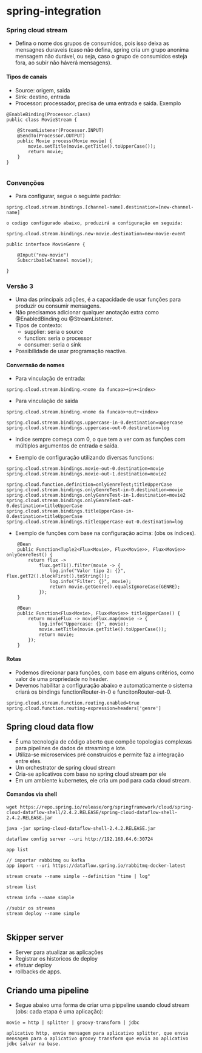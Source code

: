 # spring-integration

### Spring cloud stream
- Defina o nome dos grupos de consumidos, pois isso deixa as mensagnes duraveis (caso não defina, spring cria um grupo anonima mensagem não durável, ou seja, caso o grupo de consumidos esteja fora, ao subir não háverá mensagens).

#### Tipos de canais
- Source: origem, saida
- Sink: destino, entrada
- Processor: processador, precisa de uma entrada e saida. Exemplo
```
@EnableBinding(Processor.class)
public class MovieStream {

    @StreamListener(Processor.INPUT)
    @SendTo(Processor.OUTPUT)
    public Movie process(Movie movie) {
        movie.setTitle(movie.getTitle().toUpperCase());
        return movie;
    }
}


```

### Convenções
- Para configurar, segue o seguinte padrão:
```
spring.cloud.stream.bindings.[channel-name].destination=[new-channel-name]

o codigo configurado abaixo, produzirá a configuração em seguida:

spring.cloud.stream.bindings.new-movie.destination=new-movie-event

public interface MovieGenre {
    
    @Input("new-movie")
    SubscribableChannel movie();

}
```

### Versão 3
- Uma das principais adições, é a capacidade de usar funções para produzir ou consumir mensagens.
- Não precisamos adicionar qualquer anotação extra como @EnabledBinding ou @StreamListener.
- Tipos de contexto:
  -  supplier: seria o source
  -  function: seria o processor
  -  consumer: seria o sink
- Possibilidade de usar programação reactive.

#### Convernsão de nomes
- Para vinculação de entrada:
```
spring.cloud.stream.binding.<nome da funcao>+in+<index>
```
- Para vinculação de saida
```
spring.cloud.stream.binding.<nome da funcao>+out+<index>

spring.cloud.stream.bindings.uppercase-in-0.destination=uppercase
spring.cloud.stream.bindings.uppercase-out-0.destination=log
```
- Indice sempre começa com 0, o que tem a ver com as funções com múltiplos argumentos de entrada e saída.

- Exemplo de configuração utilizando diversas functions:
```
spring.cloud.stream.bindings.movie-out-0.destination=movie
spring.cloud.stream.bindings.movie-out-1.destination=movie2

spring.cloud.function.definition=onlyGenreTest;titleUpperCase
spring.cloud.stream.bindings.onlyGenreTest-in-0.destination=movie
spring.cloud.stream.bindings.onlyGenreTest-in-1.destination=movie2
spring.cloud.stream.bindings.onlyGenreTest-out-0.destination=titleUpperCase
spring.cloud.stream.bindings.titleUpperCase-in-0.destination=titleUpperCase
spring.cloud.stream.bindings.titleUpperCase-out-0.destination=log

```
- Exemplo de funções com base na configuração acima: (obs os índices).

```
    @Bean
    public Function<Tuple2<Flux<Movie>, Flux<Movie>>, Flux<Movie>> onlyGenreTest() {
        return flux ->
            flux.getT1().filter(movie -> {
                log.info("Valor tipo 2: {}", flux.getT2().blockFirst().toString());
                log.info("Filter: {}", movie);
                return movie.getGenre().equalsIgnoreCase(GENRE);
            });
    }

    @Bean
    public Function<Flux<Movie>, Flux<Movie>> titleUpperCase() {
        return movieFlux -> movieFlux.map(movie -> {
            log.info("Uppercase: {}", movie);
            movie.setTitle(movie.getTitle().toUpperCase());
            return movie;
        });
    }
```

#### Rotas
- Podemos direcionar para funções, com base em alguns critérios, como valor de uma propriedade no header.
- Devemos habilitar a configuração abaixo e automaticamente o sistema criará os bindings functionRouter-in-0 e funcitonRouter-out-0.
```
spring.cloud.stream.function.routing.enabled=true
spring.cloud.function.routing-expression=headers['genre']
```
## Spring cloud data flow
- É uma tecnologia de código aberto que compõe topologias complexas para pipelines de dados de streaming e lote.
- Utiliza-se microservices pré construídos e permite faz a integração entre eles.
- Um orchestrator de spring cloud stream
- Cria-se aplicativos com base no spring cloud stream por ele
- Em um ambiente kubernetes, ele cria um pod para cada cloud stream.

#### Comandos via shell
```
wget https://repo.spring.io/release/org/springframework/cloud/spring-cloud-dataflow-shell/2.4.2.RELEASE/spring-cloud-dataflow-shell-2.4.2.RELEASE.jar 

java -jar spring-cloud-dataflow-shell-2.4.2.RELEASE.jar

dataflow config server --uri http://192.168.64.6:30724

app list

// importar rabbitmq ou kafka
app import --uri https://dataflow.spring.io/rabbitmq-docker-latest

stream create --name simple --definition "time | log"

stream list

stream info --name simple

//subir os streams
stream deploy --name simple


```

## Skipper server
- Server para atualizar as aplicações
- Registrar os historicos de deploy
- efetuar deploy
- rollbacks de apps.

## Criando uma pipeline
- Segue abaixo uma forma de criar uma pippeline usando cloud stream (obs: cada etapa é uma aplicação):
```
movie = http | splitter | groovy-transform | jdbc

aplicativo http, envie mensagem para aplicativo splitter, que envia mensagem para o aplicativo groovy transform que envia ao aplicativo jdbc salvar na base.
```

